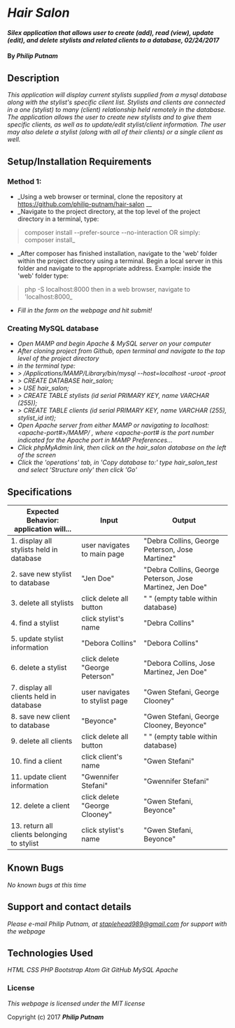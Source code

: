 # _Hair Salon_

#### _Silex application that allows user to create (add), read (view), update (edit), and delete stylists and related clients to a database, 02/24/2017_

#### By _**Philip Putnam**_

## Description

_This application will display current stylists supplied from a mysql database along with the stylist's specific client list. Stylists and clients are connected in a one (stylist) to many (client) relationship held remotely in the database. The application allows the user to create new stylists and to give them specific clients, as well as to update/edit stylist/client information. The user may also delete a stylist (along with all of their clients) or a single client as well._

## Setup/Installation Requirements

### Method 1:
* _Using a web browser or terminal, clone the repository at https://github.com/philip-putnam/hair-salon __
* _Navigate to the project directory, at the top level of the project directory in a terminal, type:
> composer install --prefer-source --no-interaction
OR simply:
> composer install_
* _After composer has finished installation, navigate to the 'web' folder within the project directory using a terminal. Begin a local server in this folder and navigate to the appropriate address. Example: inside the 'web' folder type:
> php -S localhost:8000
then in a web browser, navigate to 'localhost:8000_
* _Fill in the form on the webpage and hit submit!_

### Creating MySQL database

* _Open MAMP and begin Apache & MySQL server on your computer_
* _After cloning project from Github, open terminal and navigate to the top level of the project directory_
* _in the terminal type:_
* _> /Applications/MAMP/Library/bin/mysql --host=localhost -uroot -proot_
* _> CREATE DATABASE hair_salon;_
* _> USE hair_salon;_
* _> CREATE TABLE stylists (id serial PRIMARY KEY, name VARCHAR (255));_
* _> CREATE TABLE clients (id serial PRIMARY KEY, name VARCHAR (255), stylist_id int);_
* _Open Apache server from either MAMP or navigating to localhost:<apache-port#>/MAMP/ , where <apache-port# is the port number indicated for the Apache port in MAMP Preferences..._
* _Click phpMyAdmin link, then click on the hair_salon database on the left of the screen_
* _Click the 'operations' tab, in 'Copy database to:' type hair_salon_test and select 'Structure only' then click 'Go'_

## Specifications

| Expected Behavior: application will... | Input | Output |
| ----------------- | ----- | ------ |
| 1. display all stylists held in database | user navigates to main page | "Debra Collins, George Peterson, Jose Martinez" |
| 2. save new stylist to database | "Jen Doe"  | "Debra Collins, George Peterson, Jose Martinez, Jen Doe" |
| 3. delete all stylists | click delete all button | " " (empty table within database) |
| 4. find a stylist | click stylist's name | "Debra Collins" |
| 5. update stylist information | "Debora Collins"  | "Debora Collins" |
| 6. delete a stylist | click delete "George Peterson" | "Debora Collins, Jose Martinez, Jen Doe"  |
| 7. display all clients held in database | user navigates to stylist page | "Gwen Stefani, George Clooney" |
| 8. save new client to database | "Beyonce"  | "Gwen Stefani, George Clooney, Beyonce" |
| 9. delete all clients | click delete all button | " " (empty table within database) |
| 10. find a client | click client's name | "Gwen Stefani" |
| 11. update client information | "Gwennifer Stefani"  | "Gwennifer Stefani" |
| 12. delete a client | click delete "George Clooney" | "Gwen Stefani, Beyonce"  |
| 13. return all clients belonging to stylist | click stylist's name | "Gwen Stefani, Beyonce" |


## Known Bugs

_No known bugs at this time_

## Support and contact details

_Please e-mail Philip Putnam, at staplehead989@gmail.com for support with the webpage_

## Technologies Used

_HTML_
_CSS_
_PHP_
_Bootstrap_
_Atom_
_Git_
_GitHub_
_MySQL_
_Apache_

### License

*This webpage is licensed under the MIT license*

Copyright (c) 2017 **_Philip Putnam_**
